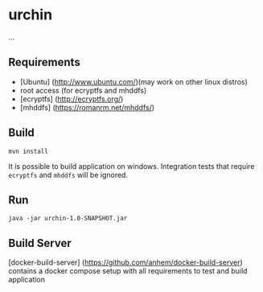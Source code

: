 # urchin
...

## Requirements

* [Ubuntu] (http://www.ubuntu.com/)(may work on other linux distros)
* root access (for ecryptfs and mhddfs)
* [ecryptfs] (http://ecryptfs.org/)
* [mhddfs] (https://romanrm.net/mhddfs/)

## Build
```
mvn install
```
It is possible to build application on windows. Integration tests that require `ecryptfs` and `mhddfs` will be ignored.

## Run
```
java -jar urchin-1.0-SNAPSHOT.jar
```

## Build Server

[docker-build-server] (https://github.com/anhem/docker-build-server) contains a docker compose setup with all requirements to test and build application



